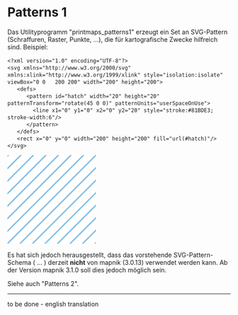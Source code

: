 # Patterns 1

Das Utilityprogramm "printmaps_patterns1" erzeugt ein Set an SVG-Pattern (Schraffuren, Raster, Punkte, ...), die für kartografische Zwecke hilfreich sind. Beispiel:

    <?xml version="1.0" encoding="UTF-8"?>
    <svg xmlns="http://www.w3.org/2000/svg" xmlns:xlink="http://www.w3.org/1999/xlink" style="isolation:isolate" viewBox="0 0   200 200" width="200" height="200">
       <defs>
          <pattern id="hatch" width="20" height="20" patternTransform="rotate(45 0 0)" patternUnits="userSpaceOnUse">
            <line x1="0" y1="0" x2="0" y2="20" style="stroke:#81BDE3; stroke-width:6"/>
          </pattern>
       </defs>
       <rect x="0" y="0" width="200" height="200" fill="url(#hatch)"/>
    </svg>

![](sample-pattern.png)

Es hat sich jedoch herausgestellt, dass das vorstehende SVG-Pattern-Schema (<pattern> ... </pattern>) derzeit **nicht** von mapnik (3.0.13) verwendet werden kann. Ab der Version mapnik 3.1.0 soll dies jedoch möglich sein.

Siehe auch "Patterns 2".

---

to be done - english translation
